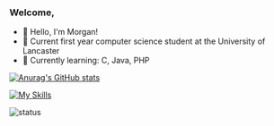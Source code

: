 ### Welcome,

* :wave: Hello, I'm Morgan!
* 🔭 Current first year computer science student at the University of Lancaster
* 🌱 Currently learning: C, Java, PHP

[![Anurag's GitHub stats](https://github-readme-stats.vercel.app/api?username=OCarrollM&show_icons=true&theme=radical)](https://github.com/anuraghazra/github-readme-stats)

[![My Skills](https://skillicons.dev/icons?i=c,js,java,ps,ae,py,r,vscode&perline=4)](https://skillicons.dev)

<img src="https://camo.githubusercontent.com/f5ee514f30b7c70f248eb0ec9f31e7ac48f808dc23b18d047d36b4b4867d6d72/68747470733a2f2f6e6f63616368652e616476616974682e776f726b6572732e6465763f75726c3d68747470733a2f2f696d672e736869656c64732e696f2f656e64706f696e743f75726c3d68747470733a2f2f6465762e646973636f726470726f66696c65732e6d652f6170692f62616467652f7374617475732f3237363534343634393134383233353737363f73696d706c653d74727565" alt="status" data-canonical-src="https://nocache.advaith.workers.dev?url=https://img.shields.io/endpoint?url=https://dev.discordprofiles.me/api/badge/status/276544649148235776?simple=true" style="max-width: 100%;">

<!--
**OCarrollM/OCarrollM** is a ✨ _special_ ✨ repository because its `README.md` (this file) appears on your GitHub profile.

Here are some ideas to get you started:

- 🔭 I’m currently working on ...
- 🌱 I’m currently learning ...
- 👯 I’m looking to collaborate on ...
- 🤔 I’m looking for help with ...
- 💬 Ask me about ...
- 📫 How to reach me: ...
- 😄 Pronouns: ...
- ⚡ Fun fact: ...
-->
